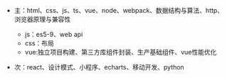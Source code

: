 * 主：html、css、js、ts、vue、node、webpack、数据结构与算法、http、浏览器原理与兼容性

  * js：es5-9、web api
  * css：布局
  * vue:独立项目构建、第三方库组件封装、生产基础组件、vue性能优化

* 次：react、设计模式、小程序、echarts、移动开发、python

